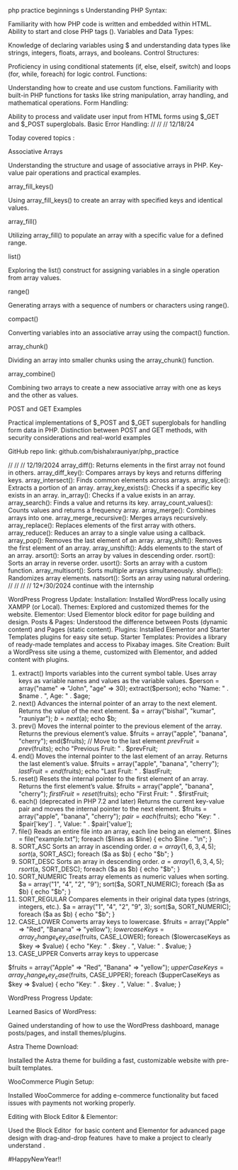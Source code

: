 php practice
beginnings s
Understanding PHP Syntax:

Familiarity with how PHP code is written and embedded within HTML.
Ability to start and close PHP tags (<?php and ?>).
Variables and Data Types:

Knowledge of declaring variables using $ and understanding data types like strings, integers, floats, arrays, and booleans.
Control Structures:

Proficiency in using conditional statements (if, else, elseif, switch) and loops (for, while, foreach) for logic control.
Functions:

Understanding how to create and use custom functions.
Familiarity with built-in PHP functions for tasks like string manipulation, array handling, and mathematical operations.
Form Handling:

Ability to process and validate user input from HTML forms using $\_GET and $\_POST superglobals.
Basic Error Handling:
//
//
//
12/18/24

Today covered topics :

Associative Arrays

Understanding the structure and usage of associative arrays in PHP.
Key-value pair operations and practical examples.

array_fill_keys()

Using array_fill_keys() to create an array with specified keys and identical values.

array_fill()

Utilizing array_fill() to populate an array with a specific value for a defined range.

list()

Exploring the list() construct for assigning variables in a single operation from array values.

range()

Generating arrays with a sequence of numbers or characters using range().

compact()

Converting variables into an associative array using the compact() function.

array_chunk()

Dividing an array into smaller chunks using the array_chunk() function.

array_combine()

Combining two arrays to create a new associative array with one as keys and the other as values.

POST and GET Examples

Practical implementations of $\_POST and $\_GET superglobals for handling form data in PHP.
Distinction between POST and GET methods, with security considerations and real-world examples

GitHub repo link: github.com/bishalxrauniyar/php_practice

//
//
//
12/19/2024
array_diff():
Returns elements in the first array not found in others.
array_diff_key(): Compares arrays by keys and returns differing keys.
array_intersect(): Finds common elements across arrays.
array_slice(): Extracts a portion of an array.
array_key_exists(): Checks if a specific key exists in an array.
in_array(): Checks if a value exists in an array.
array_search(): Finds a value and returns its key.
array_count_values(): Counts values and returns a frequency array.
array_merge(): Combines arrays into one.
array_merge_recursive(): Merges arrays recursively.
array_replace(): Replaces elements of the first array with others.
array_reduce(): Reduces an array to a single value using a callback.
array_pop(): Removes the last element of an array.
array_shift(): Removes the first element of an array.
array_unshift(): Adds elements to the start of an array.
arsort(): Sorts an array by values in descending order.
rsort(): Sorts an array in reverse order.
usort(): Sorts an array with a custom function.
array_multisort(): Sorts multiple arrays simultaneously.
shuffle(): Randomizes array elements.
natsort(): Sorts an array using natural ordering.
//
//
//
//
12\*/30/2024
continue with the internship

WordPress Progress Update:
Installation: Installed WordPress locally using XAMPP (or Local).
Themes: Explored and customized themes for the website.
Elementor: Used Elementor block editor for page building and design.
Posts & Pages: Understood the difference between Posts (dynamic content) and Pages (static content).
Plugins: Installed Elementor and Starter Templates plugins for easy site setup.
Starter Templates: Provides a library of ready-made templates and access to Pixabay images.
Site Creation: Built a WordPress site using a theme, customized with Elementor, and added content with plugins.

1.  extract()
    Imports variables into the current symbol table.
    Uses array keys as variable names and values as the variable values.
    $person = array("name" => "John", "age" => 30);
extract($person);
    echo "Name: " . $name . ", Age: " . $age;
2.  next()
    Advances the internal pointer of an array to the next element.
    Returns the value of the next element.
    $a = array("bishal", "kumar", "rauniyar");
$b = next($a);
    echo $b;
3.  prev()
    Moves the internal pointer to the previous element of the array.
    Returns the previous element’s value.
    $fruits = array("apple", "banana", "cherry");
end($fruits); // Move to the last element
    $prevFruit = prev($fruits);
    echo "Previous Fruit: " . $prevFruit;
4.  end()
    Moves the internal pointer to the last element of an array.
    Returns the last element’s value.
    $fruits = array("apple", "banana", "cherry");
$lastFruit = end($fruits);
    echo "Last Fruit: " . $lastFruit;
5.  reset()
    Resets the internal pointer to the first element of an array.
    Returns the first element’s value.
    $fruits = array("apple", "banana", "cherry");
$firstFruit = reset($fruits);
    echo "First Fruit: " . $firstFruit;
6.  each()
    (deprecated in PHP 7.2 and later)
    Returns the current key-value pair and moves the internal pointer to the next element.
    $fruits = array("apple", "banana", "cherry");
$pair = each($fruits);
    echo "Key: " . $pair['key'] . ", Value: " . $pair['value'];
7.  file()
    Reads an entire file into an array, each line being an element.
    $lines = file("example.txt");
foreach ($lines as $line) {
    echo $line . "\n";
    }
8.  SORT_ASC
    Sorts an array in ascending order.
    $a = array(1, 6, 3, 4, 5);
sort($a, SORT_ASC);
    foreach ($a as $b) {
echo "$b";
    }
9.  SORT_DESC
    Sorts an array in descending order.
    $a = array(1, 6, 3, 4, 5);
rsort($a, SORT_DESC);
    foreach ($a as $b) {
echo "$b";
    }
10. SORT_NUMERIC
    Treats array elements as numeric values when sorting.
    $a = array("1", "4", "2", "9");
sort($a, SORT_NUMERIC);
    foreach ($a as $b) {
echo "$b";
    }
11. SORT_REGULAR
    Compares elements in their original data types (strings, integers, etc.).
    $a = array("1", "4", "2", "9", 3);
sort($a, SORT_NUMERIC);
    foreach ($a as $b) {
echo "$b";
    }
12. CASE_LOWER
    Converts array keys to lowercase.
    $fruits = array("Apple" => "Red", "Banana" => "yellow");
$lowercaseKeys = array_change_key_case($fruits, CASE_LOWER);
foreach ($lowercaseKeys as $key => $value) {
    echo "Key: " . $key . ", Value: " . $value;
    }
13. CASE_UPPER
    Converts array keys to uppercase

$fruits = array("Apple" => "Red", "Banana" => "yellow");
$upperCaseKeys = array_change_key_case($fruits, CASE_UPPER);
foreach ($upperCaseKeys as $key => $value) {
echo "Key: " . $key . ", Value: " . $value;
}

WordPress Progress Update:

Learned Basics of WordPress:

Gained understanding of how to use the WordPress dashboard, manage posts/pages, and install themes/plugins.

Astra Theme Download:

Installed the Astra theme for building a fast, customizable website with pre-built templates.

WooCommerce Plugin Setup:

Installed WooCommerce for adding e-commerce functionality but faced issues with payments not working properly.

Editing with Block Editor & Elementor:

Used the Block Editor  for basic content and Elementor for advanced page design with drag-and-drop features
 have to make a project to clearly understand .

#HappyNewYear!!
